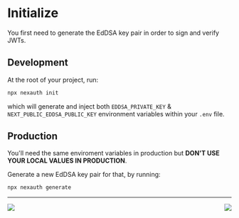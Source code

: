 # Initialize

You first need to generate the EdDSA key pair in order to sign and verify JWTs.

## Development

At the root of your project, run:

```sh
npx nexauth init
```

which will generate and inject both `EDDSA_PRIVATE_KEY` & `NEXT_PUBLIC_EDDSA_PUBLIC_KEY` environment variables
within your `.env` file.

## Production

You'll need the same enviroment variables in production but **DON'T USE YOUR LOCAL VALUES IN PRODUCTION**.

Generate a new EdDSA key pair for that, by running:

```sh
npx nexauth generate
```

---

<div style="display: flex; justify-content: space-between;">
  <a href="/#/install">
    <img src="https://img.shields.io/badge/«%20Previous%20step%20:%20Install-fff.svg?style=for-the-badge&color=21304d&labelColor=000" />
  </a>

  <a href="/#/setup-api">
    <img src="https://img.shields.io/badge/Next%20step%20:%20Setup%20API%20»-fff.svg?style=for-the-badge&color=21304d&labelColor=000" />
  </a>
</div>
